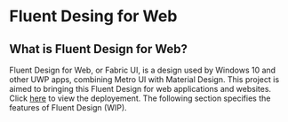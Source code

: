 # Fluent Desing for Web

## What is Fluent Design for Web?
Fluent Design for Web, or Fabric UI, is a design used by Windows 10 and other UWP apps, combining Metro UI with Material Design. This project is aimed to bringing this Fluent Design for web applications and websites.
Click [here](https://shivendrasaurav.github.io/Fluent-Design-For-Web/index.html) to view the deployement. The following section specifies the features of Fluent Design (WIP).

